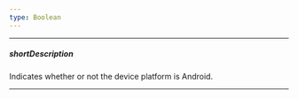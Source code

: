 ```yaml
---
type: Boolean
---
```

---
##### shortDescription
Indicates whether or not the device platform is Android.

---
